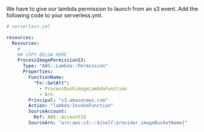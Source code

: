   
We have to give our lambda permission to launch from an s3 event. Add the following code to your serverless.yml.

```yml
# serverless.yml

resources:
  Resources:
    # ...
    ## COPY BELOW HERE
    ProcessImagePermissionS3:
      Type: "AWS::Lambda::Permission"
      Properties:
        FunctionName:
          "Fn::GetAtt":
            - ProcessDashimageLambdaFunction
            - Arn
        Principal: "s3.amazonaws.com"
        Action: "lambda:InvokeFunction"
        SourceAccount:
          Ref: AWS::AccountId
        SourceArn: "arn:aws:s3:::${self:provider.imageBucketName}"
```
